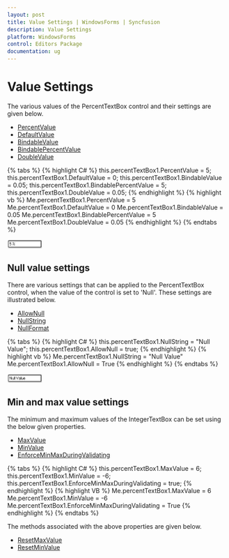 ```yaml
---
layout: post
title: Value Settings | WindowsForms | Syncfusion
description: Value Settings
platform: WindowsForms
control: Editors Package
documentation: ug
---
```


# Value Settings

The various values of the PercentTextBox control and their settings are given below.

* [PercentValue](https://help.syncfusion.com/cr/windowsforms/Syncfusion.Shared.Base~Syncfusion.Windows.Forms.Tools.PercentTextBox~PercentValue.html)
* [DefaultValue](https://help.syncfusion.com/cr/windowsforms/Syncfusion.Shared.Base~Syncfusion.Windows.Forms.Tools.NumberTextBoxBase~DefaultValue.html)
* [BindableValue](https://help.syncfusion.com/cr/windowsforms/Syncfusion.Shared.Base~Syncfusion.Windows.Forms.Tools.NumberTextBoxBase~BindableValue.html)
* [BindablePercentValue](https://help.syncfusion.com/cr/windowsforms/Syncfusion.Shared.Base~Syncfusion.Windows.Forms.Tools.PercentTextBox~BindablePercentValue.html)
* [DoubleValue](https://help.syncfusion.com/cr/windowsforms/Syncfusion.Shared.Base~Syncfusion.Windows.Forms.Tools.PercentTextBox~DoubleValue.html)

{% tabs %}
{% highlight C# %}
this.percentTextBox1.PercentValue = 5;
this.percentTextBox1.DefaultValue = 0;
this.percentTextBox1.BindableValue = 0.05;
this.percentTextBox1.BindablePercentValue = 5;
this.percentTextBox1.DoubleValue = 0.05;
{% endhighlight %}
{% highlight vb %}
Me.percentTextBox1.PercentValue = 5
Me.percentTextBox1.DefaultValue = 0
Me.percentTextBox1.BindableValue = 0.05
Me.percentTextBox1.BindablePercentValue = 5
Me.percentTextBox1.DoubleValue = 0.05
{% endhighlight %}
{% endtabs %}

![Percent text box value](PercentTextBox-Images/Overview_img466.png) 

## Null value settings

There are various settings that can be applied to the PercentTextBox control, when the value of the control is set to 'Null'. These settings are illustrated below.

* [AllowNull](https://help.syncfusion.com/cr/windowsforms/Syncfusion.Shared.Base~Syncfusion.Windows.Forms.Tools.PercentTextBox~AllowNull.html)
* [NullString](https://help.syncfusion.com/cr/windowsforms/Syncfusion.Shared.Base~Syncfusion.Windows.Forms.Tools.NumberTextBoxBase~NullString.html)
* [NullFormat](https://help.syncfusion.com/cr/windowsforms/Syncfusion.Shared.Base~Syncfusion.Windows.Forms.Tools.NumberTextBoxBase~NullFormat.html)

{% tabs %}
{% highlight C# %}
this.percentTextBox1.NullString = "Null Value";
this.percentTextBox1.AllowNull = true;
{% endhighlight %}
{% highlight vb %}
Me.percentTextBox1.NullString = "Null Value"
Me.percentTextBox1.AllowNull = True
{% endhighlight %}
{% endtabs %}

![Null value](PercentTextBox-Images/Overview_img467.png) 

## Min and max value settings

The minimum and maximum values of the IntegerTextBox can be set using the below given properties.

* [MaxValue](https://help.syncfusion.com/cr/windowsforms/Syncfusion.Shared.Base~Syncfusion.Windows.Forms.Tools.PercentTextBox~MaxValue.html)
* [MinValue](https://help.syncfusion.com/cr/windowsforms/Syncfusion.Shared.Base~Syncfusion.Windows.Forms.Tools.PercentTextBox~MinValue.html)
* [EnforceMinMaxDuringValidating](https://help.syncfusion.com/cr/windowsforms/Syncfusion.Shared.Base~Syncfusion.Windows.Forms.Tools.NumberTextBoxBase~EnforceMinMaxDuringValidating.html)

{% tabs %}
{% highlight C# %}
this.percentTextBox1.MaxValue = 6;
this.percentTextBox1.MinValue = -6;
this.percentTextBox1.EnforceMinMaxDuringValidating = true;
{% endhighlight %}
{% highlight VB %}
Me.percentTextBox1.MaxValue = 6
Me.percentTextBox1.MinValue = -6
Me.percentTextBox1.EnforceMinMaxDuringValidating = True
{% endhighlight %}
{% endtabs %}

The methods associated with the above properties are given below.

* [ResetMaxValue](https://help.syncfusion.com/cr/windowsforms/Syncfusion.Shared.Base~Syncfusion.Windows.Forms.Tools.PercentTextBox~ResetMaxValue.html)
* [ResetMinValue](https://help.syncfusion.com/cr/windowsforms/Syncfusion.Shared.Base~Syncfusion.Windows.Forms.Tools.PercentTextBox~ResetMinValue.html)